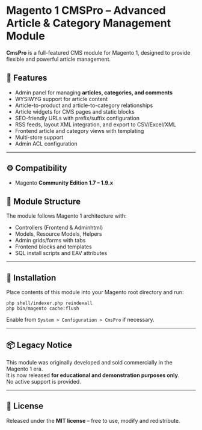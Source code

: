 # Magento 1 CMSPro – Advanced Article & Category Management Module

**CmsPro** is a full-featured CMS module for Magento 1, designed to provide flexible and powerful article management.

## 🧩 Features

- Admin panel for managing **articles, categories, and comments**
- WYSIWYG support for article content
- Article-to-product and article-to-category relationships
- Article widgets for CMS pages and static blocks
- SEO-friendly URLs with prefix/suffix configuration
- RSS feeds, layout XML integration, and export to CSV/Excel/XML
- Frontend article and category views with templating
- Multi-store support
- Admin ACL configuration

---

## ⚙️ Compatibility

- Magento **Community Edition 1.7 – 1.9.x**

## 📁 Module Structure

The module follows Magento 1 architecture with:
- Controllers (Frontend & Adminhtml)
- Models, Resource Models, Helpers
- Admin grids/forms with tabs
- Frontend blocks and templates
- SQL install scripts and EAV attributes

---

## 🚀 Installation

Place contents of this module into your Magento root directory and run:

```
php shell/indexer.php reindexall
php bin/magento cache:flush
```

Enable from `System > Configuration > CmsPro` if necessary.

---

## 📦 Legacy Notice

This module was originally developed and sold commercially in the Magento 1 era.  
It is now released **for educational and demonstration purposes only**.  
No active support is provided.

---

## 📘 License

Released under the **MIT license** – free to use, modify and redistribute.
